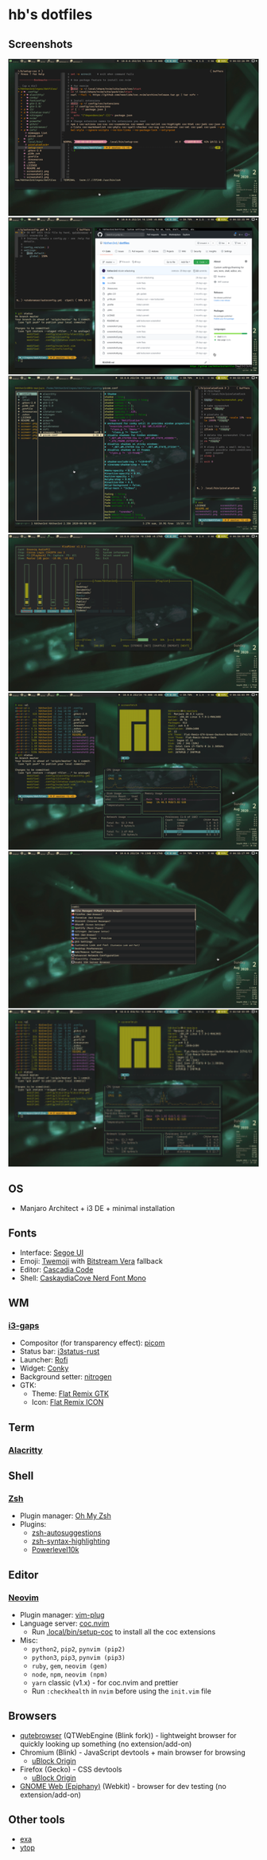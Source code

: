 # hb's dotfiles

## Screenshots

![Screenshot 1](/screenshot1.png?raw=true 'Screenshot 1')
![Screenshot 2](/screenshot2.png?raw=true 'Screenshot 2')
![Screenshot 3](/screenshot3.png?raw=true 'Screenshot 3')
![Screenshot 4](/screenshot4.png?raw=true 'Screenshot 4')
![Screenshot 5](/screenshot5.png?raw=true 'Screenshot 5')
![Screenshot 6](/screenshot6.png?raw=true 'Screenshot 6')
![Screenshot 7](/screenshot7.png?raw=true 'Screenshot 7')

## OS

- Manjaro Architect + i3 DE + minimal installation

## Fonts

- Interface: [Segoe UI](https://github.com/mrbvrz/segoe-ui-linux#how-to-install-it)
- Emoji: [Twemoji](https://github.com/eosrei/twemoji-color-font/releases) with [Bitstream Vera](https://www.gnome.org/fonts/) fallback
- Editor: [Cascadia Code](https://github.com/microsoft/cascadia-code/releases)
- Shell: [CaskaydiaCove Nerd Font Mono](https://github.com/ryanoasis/nerd-fonts/tree/master/patched-fonts/CascadiaCode/complete)

## WM

### [i3-gaps](https://github.com/Airblader/i3/wiki/Installation)

- Compositor (for transparency effect): [picom](https://github.com/yshui/picom/)
- Status bar: [i3status-rust](https://github.com/greshake/i3status-rust)
- Launcher: [Rofi](https://github.com/davatorium/rofi/blob/next/INSTALL.md#install-distribution)
- Widget: [Conky](https://github.com/brndnmtthws/conky/wiki/Installation#conky-on-operating-systems)
- Background setter: [nitrogen](https://github.com/l3ib/nitrogen/)
- GTK:
  - Theme: [Flat Remix GTK](https://drasite.com/flat-remix-gtk)
  - Icon: [Flat Remix ICON](https://drasite.com/flat-remix)

## Term

### [Alacritty](https://github.com/alacritty/alacritty#installation)

## Shell

### [Zsh](https://github.com/ohmyzsh/ohmyzsh/wiki/Installing-ZSH)

- Plugin manager: [Oh My Zsh](https://github.com/ohmyzsh/ohmyzsh#basic-installation)
- Plugins:
  - [zsh-autosuggestions](https://github.com/zsh-users/zsh-autosuggestions/blob/master/INSTALL.md#oh-my-zsh)
  - [zsh-syntax-highlighting](https://github.com/zsh-users/zsh-syntax-highlighting/blob/master/INSTALL.md#oh-my-zsh)
  - [Powerlevel10k](https://github.com/romkatv/powerlevel10k#oh-my-zsh)

## Editor

### [Neovim](https://github.com/neovim/neovim/wiki/Installing-Neovim#install-from-package)

- Plugin manager: [vim-plug](https://github.com/junegunn/vim-plug#neovim)
- Language server: [coc.nvim](https://github.com/neoclide/coc.nvim#quick-start)
  - Run [.local/bin/setup-coc](/.local/bin/setup-coc) to install all the coc extensions
- Misc:
  - `python2`, `pip2`, `pynvim (pip2)`
  - `python3`, `pip3`, `pynvim (pip3)`
  - `ruby`, `gem`, `neovim (gem)`
  - `node`, `npm`, `neovim (npm)`
  - `yarn` classic (v1.x) - for coc.nvim and prettier
  - Run `:checkhealth` in `nvim` before using the `init.vim` file

## Browsers

- [qutebrowser](https://qutebrowser.org/doc/install.html) (QTWebEngine (Blink fork)) - lightweight browser for quickly looking up something (no extension/add-on)
- Chromium (Blink) - JavaScript devtools + main browser for browsing
  - [uBlock Origin](https://chrome.google.com/webstore/detail/ublock-origin/cjpalhdlnbpafiamejdnhcphjbkeiagm)
- Firefox (Gecko) - CSS devtools
  - [uBlock Origin](https://addons.mozilla.org/en-US/firefox/addon/ublock-origin/)
- [GNOME Web (Epiphany)](https://wiki.gnome.org/Apps/Web) (Webkit) - browser for dev testing (no extension/add-on)

## Other tools

- [exa](https://the.exa.website/#installation)
- [ytop](https://github.com/cjbassi/ytop#installation)
